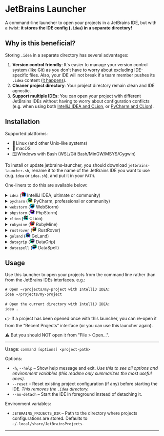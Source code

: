 # JetBrains Launcher

A command-line launcher to open your projects in a JetBrains IDE, but with
a twist: **it stores the IDE config (`.idea`) in a separate directory!**

## Why is this beneficial?

Storing `.idea` in a separate directory has several advantages:
1. **Version control friendly**: It's easier to manage your version control
   system (like Git) as you don't have to worry about excluding IDE-specific
   files. Also, your IDE will not break if a team member pushes its `.idea`
   content ([it happens][1]).
2. **Cleaner project directory**: Your project directory remain clean and IDE
   agnostic.
3. **Support multiple IDEs**: You can open your project with different JetBrains
   IDEs without having to worry about configuration conflicts (e.g. when using
   both [IntelliJ IDEA and CLion][2], or [PyCharm and CLion][3]).

## Installation

Supported platforms:
- 🐧 Linux (and other Unix-like systems)
- 🍏 macOS
- 🪟 Windows with Bash (WSL/Git Bash/MinGW/MSYS/Cygwin)

To install or update jetbrains-launcher, you should download
`jetbrains-launcher.sh`, rename it to the name of the JetBrains IDE you want to
use (e.g. `idea` or `idea.sh`), and put it in your `PATH`.

One-liners to do this are available below:

<!--BEGIN ONE-LINERS-->
<details>
  <summary><code>idea</code> (<img alt="IntelliJ IDEA logo" src=".readme/logos/idea.svg?raw=true" width="16" height="16"> IntelliJ IDEA, ultimate or community)</summary>

  - **🐧 Linux, 🪟 Windows with Bash**\
    Download the launcher to `~/.local/bin/idea` (make sure `~/.local/bin` is in your PATH):
    ```shell
    curl -fsSL https://github.com/nathan818fr/jetbrains-launcher/raw/main/jetbrains-launcher.sh | install -vDT /dev/stdin ~/.local/bin/idea
    ```

  - **🍏 macOS** (require [a recent bash version](https://formulae.brew.sh/formula/bash), [coreutils](https://formulae.brew.sh/formula/coreutils) and [gnu-getopt](https://formulae.brew.sh/formula/gnu-getopt))\
    Download the launcher to `~/.local/bin/idea` (make sure `~/.local/bin` is in your PATH):
    ```shell
    mkdir -p ~/.local/bin && curl -fsSL https://github.com/nathan818fr/jetbrains-launcher/raw/main/jetbrains-launcher.sh -o ~/.local/bin/idea && chmod +x ~/.local/bin/idea
    ```
</details>
<details>
  <summary><code>pycharm</code> (<img alt="PyCharm logo" src=".readme/logos/pycharm.svg?raw=true" width="16" height="16"> PyCharm, professional or community)</summary>

  - **🐧 Linux, 🪟 Windows with Bash**\
    Download the launcher to `~/.local/bin/pycharm` (make sure `~/.local/bin` is in your PATH):
    ```shell
    curl -fsSL https://github.com/nathan818fr/jetbrains-launcher/raw/main/jetbrains-launcher.sh | install -vDT /dev/stdin ~/.local/bin/pycharm
    ```

  - **🍏 macOS** (require [recent bash version](https://formulae.brew.sh/formula/bash), [coreutils](https://formulae.brew.sh/formula/coreutils) and [gnu-getopt](https://formulae.brew.sh/formula/gnu-getopt))\
    Download the launcher to `~/.local/bin/pycharm` (make sure `~/.local/bin` is in your PATH):
    ```shell
    mkdir -p ~/.local/bin && curl -fsSL https://github.com/nathan818fr/jetbrains-launcher/raw/main/jetbrains-launcher.sh -o ~/.local/bin/pycharm && chmod +x ~/.local/bin/pycharm
    ```
</details>
<details>
  <summary><code>webstorm</code> (<img alt="WebStorm logo" src=".readme/logos/webstorm.svg?raw=true" width="16" height="16"> WebStorm)</summary>

  - **🐧 Linux, 🪟 Windows with Bash**\
    Download the launcher to `~/.local/bin/webstorm` (make sure `~/.local/bin` is in your PATH):
    ```shell
    curl -fsSL https://github.com/nathan818fr/jetbrains-launcher/raw/main/jetbrains-launcher.sh | install -vDT /dev/stdin ~/.local/bin/webstorm
    ```

  - **🍏 macOS** (require [recent bash version](https://formulae.brew.sh/formula/bash), [coreutils](https://formulae.brew.sh/formula/coreutils) and [gnu-getopt](https://formulae.brew.sh/formula/gnu-getopt))\
    Download the launcher to `~/.local/bin/webstorm` (make sure `~/.local/bin` is in your PATH):
    ```shell
    mkdir -p ~/.local/bin && curl -fsSL https://github.com/nathan818fr/jetbrains-launcher/raw/main/jetbrains-launcher.sh -o ~/.local/bin/webstorm && chmod +x ~/.local/bin/webstorm
    ```
</details>
<details>
  <summary><code>phpstorm</code> (<img alt="PhpStorm logo" src=".readme/logos/phpstorm.svg?raw=true" width="16" height="16"> PhpStorm)</summary>

  - **🐧 Linux, 🪟 Windows with Bash**\
    Download the launcher to `~/.local/bin/phpstorm` (make sure `~/.local/bin` is in your PATH):
    ```shell
    curl -fsSL https://github.com/nathan818fr/jetbrains-launcher/raw/main/jetbrains-launcher.sh | install -vDT /dev/stdin ~/.local/bin/phpstorm
    ```

  - **🍏 macOS** (require [recent bash version](https://formulae.brew.sh/formula/bash), [coreutils](https://formulae.brew.sh/formula/coreutils) and [gnu-getopt](https://formulae.brew.sh/formula/gnu-getopt))\
    Download the launcher to `~/.local/bin/phpstorm` (make sure `~/.local/bin` is in your PATH):
    ```shell
    mkdir -p ~/.local/bin && curl -fsSL https://github.com/nathan818fr/jetbrains-launcher/raw/main/jetbrains-launcher.sh -o ~/.local/bin/phpstorm && chmod +x ~/.local/bin/phpstorm
    ```
</details>
<details>
  <summary><code>clion</code> (<img alt="CLion logo" src=".readme/logos/clion.svg?raw=true" width="16" height="16"> CLion)</summary>

  - **🐧 Linux, 🪟 Windows with Bash**\
    Download the launcher to `~/.local/bin/clion` (make sure `~/.local/bin` is in your PATH):
    ```shell
    curl -fsSL https://github.com/nathan818fr/jetbrains-launcher/raw/main/jetbrains-launcher.sh | install -vDT /dev/stdin ~/.local/bin/clion
    ```

  - **🍏 macOS** (require [recent bash version](https://formulae.brew.sh/formula/bash), [coreutils](https://formulae.brew.sh/formula/coreutils) and [gnu-getopt](https://formulae.brew.sh/formula/gnu-getopt))\
    Download the launcher to `~/.local/bin/clion` (make sure `~/.local/bin` is in your PATH):
    ```shell
    mkdir -p ~/.local/bin && curl -fsSL https://github.com/nathan818fr/jetbrains-launcher/raw/main/jetbrains-launcher.sh -o ~/.local/bin/clion && chmod +x ~/.local/bin/clion
    ```
</details>
<details>
  <summary><code>rubymine</code> (<img alt="RubyMine logo" src=".readme/logos/rubymine.svg?raw=true" width="16" height="16"> RubyMine)</summary>

  - **🐧 Linux, 🪟 Windows with Bash**\
    Download the launcher to `~/.local/bin/rubymine` (make sure `~/.local/bin` is in your PATH):
    ```shell
    curl -fsSL https://github.com/nathan818fr/jetbrains-launcher/raw/main/jetbrains-launcher.sh | install -vDT /dev/stdin ~/.local/bin/rubymine
    ```

  - **🍏 macOS** (require [recent bash version](https://formulae.brew.sh/formula/bash), [coreutils](https://formulae.brew.sh/formula/coreutils) and [gnu-getopt](https://formulae.brew.sh/formula/gnu-getopt))\
    Download the launcher to `~/.local/bin/rubymine` (make sure `~/.local/bin` is in your PATH):
    ```shell
    mkdir -p ~/.local/bin && curl -fsSL https://github.com/nathan818fr/jetbrains-launcher/raw/main/jetbrains-launcher.sh -o ~/.local/bin/rubymine && chmod +x ~/.local/bin/rubymine
    ```
</details>
<details>
  <summary><code>rustrover</code> (<img alt="RustRover logo" src=".readme/logos/rustrover.svg?raw=true" width="16" height="16"> RustRover)</summary>

  - **🐧 Linux, 🪟 Windows with Bash**\
    Download the launcher to `~/.local/bin/rustrover` (make sure `~/.local/bin` is in your PATH):
    ```shell
    curl -fsSL https://github.com/nathan818fr/jetbrains-launcher/raw/main/jetbrains-launcher.sh | install -vDT /dev/stdin ~/.local/bin/rustrover
    ```

  - **🍏 macOS** (require [recent bash version](https://formulae.brew.sh/formula/bash), [coreutils](https://formulae.brew.sh/formula/coreutils) and [gnu-getopt](https://formulae.brew.sh/formula/gnu-getopt))\
    Download the launcher to `~/.local/bin/rustrover` (make sure `~/.local/bin` is in your PATH):
    ```shell
    mkdir -p ~/.local/bin && curl -fsSL https://github.com/nathan818fr/jetbrains-launcher/raw/main/jetbrains-launcher.sh -o ~/.local/bin/rustrover && chmod +x ~/.local/bin/rustrover
    ```
</details>
<details>
  <summary><code>goland</code> (<img alt="GoLand logo" src=".readme/logos/goland.svg?raw=true" width="16" height="16"> GoLand)</summary>

  - **🐧 Linux, 🪟 Windows with Bash**\
    Download the launcher to `~/.local/bin/goland` (make sure `~/.local/bin` is in your PATH):
    ```shell
    curl -fsSL https://github.com/nathan818fr/jetbrains-launcher/raw/main/jetbrains-launcher.sh | install -vDT /dev/stdin ~/.local/bin/goland
    ```

  - **🍏 macOS** (require [recent bash version](https://formulae.brew.sh/formula/bash), [coreutils](https://formulae.brew.sh/formula/coreutils) and [gnu-getopt](https://formulae.brew.sh/formula/gnu-getopt))\
    Download the launcher to `~/.local/bin/goland` (make sure `~/.local/bin` is in your PATH):
    ```shell
    mkdir -p ~/.local/bin && curl -fsSL https://github.com/nathan818fr/jetbrains-launcher/raw/main/jetbrains-launcher.sh -o ~/.local/bin/goland && chmod +x ~/.local/bin/goland
    ```
</details>
<details>
  <summary><code>datagrip</code> (<img alt="DataGrip logo" src=".readme/logos/datagrip.svg?raw=true" width="16" height="16"> DataGrip)</summary>

  - **🐧 Linux, 🪟 Windows with Bash**\
    Download the launcher to `~/.local/bin/datagrip` (make sure `~/.local/bin` is in your PATH):
    ```shell
    curl -fsSL https://github.com/nathan818fr/jetbrains-launcher/raw/main/jetbrains-launcher.sh | install -vDT /dev/stdin ~/.local/bin/datagrip
    ```

  - **🍏 macOS** (require [recent bash version](https://formulae.brew.sh/formula/bash), [coreutils](https://formulae.brew.sh/formula/coreutils) and [gnu-getopt](https://formulae.brew.sh/formula/gnu-getopt))\
    Download the launcher to `~/.local/bin/datagrip` (make sure `~/.local/bin` is in your PATH):
    ```shell
    mkdir -p ~/.local/bin && curl -fsSL https://github.com/nathan818fr/jetbrains-launcher/raw/main/jetbrains-launcher.sh -o ~/.local/bin/datagrip && chmod +x ~/.local/bin/datagrip
    ```
</details>
<details>
  <summary><code>dataspell</code> (<img alt="DataSpell logo" src=".readme/logos/dataspell.svg?raw=true" width="16" height="16"> DataSpell)</summary>

  - **🐧 Linux, 🪟 Windows with Bash**\
    Download the launcher to `~/.local/bin/dataspell` (make sure `~/.local/bin` is in your PATH):
    ```shell
    curl -fsSL https://github.com/nathan818fr/jetbrains-launcher/raw/main/jetbrains-launcher.sh | install -vDT /dev/stdin ~/.local/bin/dataspell
    ```

  - **🍏 macOS** (require [recent bash version](https://formulae.brew.sh/formula/bash), [coreutils](https://formulae.brew.sh/formula/coreutils) and [gnu-getopt](https://formulae.brew.sh/formula/gnu-getopt))\
    Download the launcher to `~/.local/bin/dataspell` (make sure `~/.local/bin` is in your PATH):
    ```shell
    mkdir -p ~/.local/bin && curl -fsSL https://github.com/nathan818fr/jetbrains-launcher/raw/main/jetbrains-launcher.sh -o ~/.local/bin/dataspell && chmod +x ~/.local/bin/dataspell
    ```
</details>
<!--END ONE-LINERS-->

## Usage

Use this launcher to open your projects from the command line rather than from
the JetBrains IDEs interfaces. e.g.:
```shell
# Open ~/projects/my-project with IntelliJ IDEA:
idea ~/projects/my-project

# Open the current directory with IntelliJ IDEA:
idea .
```

👉️ If a project has been opened once with this launcher, you can re-open it
from the "Recent Projects" interface (or you can use this launcher again).

⚠️ But you should NOT open it from "File > Open...".

---

Usage: `command [options] <project-path>`

Options:
- `-h`, `--help` – Show help message and exit. _Use this to see all options and
  environment variables (this readme only summarizes the most useful ones)._
- `--reset` – Reset existing project configuration (if any) before starting
  the IDE. _This removes the `.idea` directory._
- `--no-detach` – Start the IDE in foreground instead of detaching it.

Environment variables:
- `JETBRAINS_PROJECTS_DIR` – Path to the directory where projects configurations
  are stored.
  Defaults to `~/.local/share/JetBrainsProjects`.

---

[1]: https://youtrack.jetbrains.com/issue/IDEA-170102#focus=Comments-27-7538571.0-0
[2]: https://intellij-support.jetbrains.com/hc/en-us/community/posts/206607105
[3]: https://youtrack.jetbrains.com/issue/IDEA-140707
